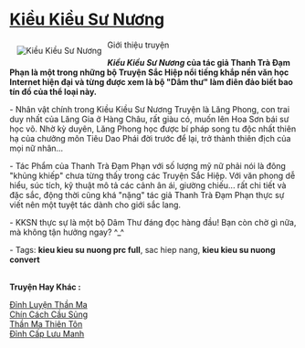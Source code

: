 <a href="https://utruyen.com/kieu-kieu-su-nuong/2120/" title="Kiều Kiều Sư Nương"><h1>Kiều Kiều Sư Nương</h1></a><div style="display:table"><img align="right" style="float: left; padding: 10px;" src="https://utruyen.com/images/story/200x260/kieu-kieu-su-nuong.jpg" alt="Kiều Kiều Sư Nương">Giới thiệu truyện<p></p><strong><em>Kiều Kiều Sư Nương</em> của tác giả Thanh Trà Đạm Phạn là một trong những bộ Truyện Sắc Hiệp nổi tiếng khắp nền văn học Internet hiện đại và từng được xem là bộ "Dâm thư" làm điên đảo biết bao tín đồ của thể loại này.</strong><p></p> - Nhân vật chính trong Kiều Kiều Sư Nương Truyện là Lăng Phong, con trai duy nhất của Lăng Gia ở Hàng Châu, rất giàu có, muốn lên Hoa Sơn bái sư học võ. Nhờ kỳ duyên, Lăng Phong học được bí pháp song tu độc nhất thiên hạ của chưởng môn Tiêu Dao Phái đời trước để lại, trở thành thiên địch của mọi nữ nhân...<p></p> - Tác Phẩm của Thanh Trà Đạm Phạn với số lượng mỹ nữ phải nói là đông "khủng khiếp" chưa từng thấy trong các Truyện Sắc Hiệp. Với văn phong dễ hiểu, súc tích, kỹ thuật mô tả các cảnh ân ái, giường chiếu... rất chi tiết và đặc sắc, động thời cũng khá "nặng" tác giả Thanh Trà Đạm Phạn thực sự viết nên một tuyệt tác dành cho giới sắc lang.<p></p> - KKSN thực sự là một bộ Dâm Thư đáng đọc hàng đầu! Bạn còn chờ gì nữa, mà không tận hưởng ngay? ^_^<p></p> - Tags: <strong>kieu kieu su nuong prc full</strong>, sac hiep nang, <strong>kieu kieu su nuong convert</strong></div><p><br><b>Truyện Hay Khác :</b></p><a href="https://utruyen.com/dinh-luyen-than-ma/17569/" alt="Đỉnh Luyện Thần Ma">Đỉnh Luyện Thần Ma</a><br/><a href="https://github.com/quanluxury/truyenhot/tree/master/truyenhay/21847/" alt="Chín Cách Cầu Sủng">Chín Cách Cầu Sủng</a><br/><a href="https://truyenhot2020.wordpress.com/2019/12/11/than-ma-thien-ton/" alt="Thần Ma Thiên Tôn">Thần Ma Thiên Tôn</a><br/><a href="https://github.com/quanluxury/truyenhot/tree/master/truyenhay/10986/" alt="Đỉnh Cấp Lưu Manh">Đỉnh Cấp Lưu Manh</a><br/>